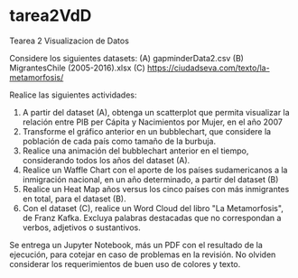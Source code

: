 # tarea2VdD
Tearea 2 Visualizacion de Datos

Considere los siguientes datasets:
(A) gapminderData2.csv
(B) MigrantesChile (2005-2016).xlsx
(C) https://ciudadseva.com/texto/la-metamorfosis/

Realice las siguientes actividades:
1. A partir del dataset (A), obtenga un scatterplot que permita visualizar la relación entre PIB per Cápita y Nacimientos por Mujer, en el año 2007
2. Transforme el gráfico anterior en un bubblechart, que considere la población de cada país como tamaño de la burbuja.
3. Realice una animación del bubblechart anterior en el tiempo, considerando todos los años del dataset (A).
4. Realice un Waffle Chart con el aporte de los países sudamericanos a la inmigración nacional, en un año determinado, a partir del dataset (B)
5. Realice un Heat Map años versus los cinco países con más inmigrantes en total, para el dataset (B).
6. Con el dataset (C), realice un Word Cloud del libro "La Metamorfosis", de Franz Kafka. Excluya palabras destacadas que no correspondan a verbos, adjetivos o sustantivos.

Se entrega un Jupyter Notebook, más un PDF con el resultado de la ejecución, para cotejar en caso de problemas en la revisión. No olviden considerar los requerimientos de buen uso de colores y texto.